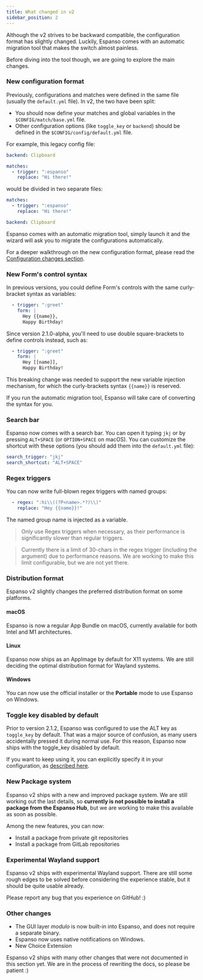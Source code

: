 ```yaml
---
title: What changed in v2
sidebar_position: 2
---
```


Although the v2 strives to be backward compatible, the configuration format has slightly changed. 
Luckily, Espanso comes with an automatic migration tool that makes the switch almost painless.

Before diving into the tool though, we are going to explore the main changes.
### New configuration format

Previously, configurations and matches were defined in the same file (usually the `default.yml` file).
In v2, the two have been split:

* You should now define your matches and global variables in the `$CONFIG/match/base.yml` file.
* Other configuration options (like `toggle_key` or `backend`) should be defined in the `$CONFIG/config/default.yml` file.

For example, this legacy config file:

```yml title="$CONFIG/default.yml"
backend: Clipboard

matches:
  - trigger: ":espanso"
    replace: "Hi there!"
```

would be divided in two separate files:

```yml title="$CONFIG/match/base.yml"
matches:
  - trigger: ":espanso"
    replace: "Hi there!"
```

```yml title="$CONFIG/config/default.yml"
backend: Clipboard
```

Espanso comes with an automatic migration tool, simply launch it and the wizard will ask you to migrate the configurations
automatically.

For a deeper walkthrough on the new configuration format, please read the [Configuration changes section](../configuration_changes).

### New Form's control syntax

In previous versions, you could define Form's controls with the same curly-bracket syntax as variables:

```yaml
  - trigger: ":greet"
    form: |
      Hey {{name}},
      Happy Birthday!
```

Since version 2.1.0-alpha, you'll need to use double square-brackets to define controls instead, such as:

```yaml
  - trigger: ":greet"
    form: |
      Hey [[name]],
      Happy Birthday!
```

This breaking change was needed to support the new variable injection mechanism, for which the
curly-brackets syntax `{{name}}` is reserved.

If you run the automatic migration tool, Espanso will take care of converting the syntax for you.

### Search bar

Espanso now comes with a search bar. You can open it typing `jkj` or by pressing `ALT+SPACE` (or `OPTION+SPACE` on macOS).
You can customize the shortcut with these options (you should add them into the `default.yml` file):

```yaml
search_trigger: "jkj"
search_shortcut: "ALT+SPACE"
```

### Regex triggers

You can now write full-blown regex triggers with named groups:

```yaml
  - regex: ":hi\\((?P<name>.*?)\\)"
    replace: "Hey {{name}}!"
```

The named group name is injected as a variable.

> Only use Regex triggers when necessary, as their performance is significantly slower than
> regular triggers.

> Currently there is a limit of 30-chars in the regex trigger (including the argument) due to performance reasons.
> We are working to make this limit configurable, but we are not yet there.

### Distribution format

Espanso v2 slightly changes the preferred distribution format on some platforms.

#### macOS

Espanso is now a regular App Bundle on macOS, currently available for both Intel and M1 architectures.

#### Linux

Espanso now ships as an AppImage by default for X11 systems. We are still deciding the optimal distribution format for
Wayland systems.

#### Windows

You can now use the official installer or the **Portable** mode to use Espanso on Windows.

### Toggle key disabled by default

Prior to version 2.1.2, Espanso was configured to use the ALT key as `toggle_key` by default. 
That was a major source of confusion, as many users accidentally pressed it during normal use.
For this reason, Espanso now ships with the toggle_key disabled by default.

If you want to keep using it, you can explicitly specify it in your configuration, 
as [described here](../../configuration/options/#customizing-the-toggle-key).

### New Package system

Espanso v2 ships with a new and improved package system. We are still working out the last details, so
**currently is not possible to install a package from the Espanso Hub**, but we are working
to make this available as soon as possible.

Among the new features, you can now:
* Install a package from private git repositories
* Install a package from GitLab repositories

### Experimental Wayland support

Espanso v2 ships with experimental Wayland support. There are still some rough edges to be solved before
considering the experience stable, but it should be quite usable already.

Please report any bug that you experience on GitHub! :)

### Other changes

* The GUI layer _modulo_ is now built-in into Espanso, and does not require a separate binary.
* Espanso now uses native notifications on Windows.
* New Choice Extension

Espanso v2 ships with many other changes that were not documented in this section yet. We are in the process of rewriting the
docs, so please be patient :)